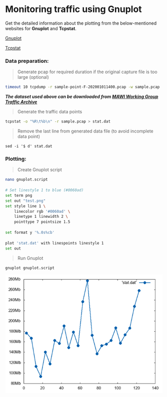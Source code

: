 ﻿# Monitoring traffic using Gnuplot

Get the detailed information about the plotting from the below-mentioned websites for **Gnuplot** and **Tcpstat**.

[Gnuplot](http://www.gnuplotting.org/plotting-data/)

[Tcpstat](https://frenchfries.net/paul/tcpstat/gnuplot_howto.html)

### Data preparation:

> Generate pcap for required duration if the original capture file is too large (optional)

```bash
timeout 10 tcpdump -r sample-point-F-202001011400.pcap -w sample.pcap
```
***The dataset used above can be downloaded from [MAWI Working Group Traffic Archive
](https://mawi.wide.ad.jp/mawi/samplepoint-F/2020/202001011400.html)***

> Generate the traffic data points

```bash
tcpstat -o "%R\t%b\n" -r sample.pcap > stat.dat
```

> Remove the last line from generated data file (to avoid incomplete data point)

```
sed -i '$ d' stat.dat
```

### Plotting:

> Create Gnuplot script

```bash
nano gnuplot.script

# Set linestyle 1 to blue (#0060ad)
set term png
set out "test.png"
set style line 1 \
    linecolor rgb '#0060ad' \
    linetype 1 linewidth 2 \
    pointtype 7 pointsize 1.5

set format y '%.0s%cb'

plot 'stat.dat' with linespoints linestyle 1
set out
```

> Run Gnuplot

```bash
gnuplot gnuplot.script
```
![test.png](https://github.com/a-s-m-asadujjaman/scripts/blob/main/test.png)
